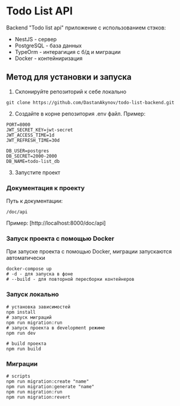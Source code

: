 # Todo List API
Backend "Todo list api" приложение c использованием стэков:
- NestJS - сервер
- PostgreSQL - база данных
- TypeOrm - интерагиция с б/д и миграции
- Docker - контейниризация

## Метод для установки и запуска

1. Склонируйте репозиторий к себе локально

```shell
git clone https://github.com/DastanAkynov/todo-list-backend.git
```

2. Создайте в корне репозитория .env файл. Пример:

```dotenv
PORT=8000
JWT_SECRET_KEY=jwt-secret
JWT_ACCESS_TIME=1d
JWT_REFRESH_TIME=30d

DB_USER=postgres
DB_SECRET=2000-2000
DB_NAME=todo-list_db
```
3. Запустите проект


### Документация к проекту

Путь к документации:
```shell
/doc/api
```

Пример:
[http://localhost:8000/doc/api]


### Запуск проекта с помощью Docker

При запуске проекта с помощью Docker, миграции запускаются автоматически

```shell
docker-compose up
# -d - для запуска в фоне
# --build - для повторной пересборки контейнеров
```


### Запуск локально

```shell
# установка зависимостей
npm install
# запуск миграций
npm run migration:run
# запуск проекта в development режиме
npm run dev
```

```shell
# build проекта
npm run build
```


### Миграции
```shell
# scripts
npm run migration:create "name"
npm run migration:generate "name"
npm run migration:run
npm run migration:revert
```
